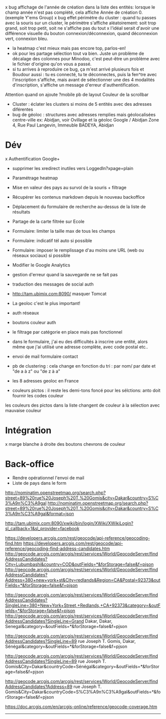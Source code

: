 
x bug affichage de l'année de création dans la liste des entités: lorsque le champ année n'est pas complété, cela affiche Année de création 0. (exemple Y'ems Group)
x bug effet périmètre du cluster : quand tu passes avec la souris sur un cluster, le périmètre s'affiche aléatoirement: soit trop grand, soit trop petit, soit ne s'affiche pas du tout
x l'idéal serait d'avoir une différence visuelle du bouton connexion/déconnexion, quand déconnexion vert, connexion bleu.
- la heatmap c'est mieux mais pas encore top, parlos-en!
- ok pour les partage sélection tout va bien. Juste un problème de décalage des colonnes pour Minodoo, c'est peut-être un problème avec le fichier d'origine qu'on vous a passé.
- si tu arrives à reproduire ce bug, ça m'est arrivé plusieurs fois et Boudour aussi : tu es connecté, tu te déconnectes, puis la fen^tre avec l'inscription s'affiche, mais avant de sélectionner une des 4 modalités d'inscription, s'affiche un message d'erreur d'authentification.


Attention quand on ajoute ?mobile pb de layout
Couleur de la scrollbar

- Cluster : éclater les clusters si moins de 5 entités avec des adresses diférentes
- bug de géoloc : structures avec adresses remplies mais géolocalisées centre-ville ex: Abidjan, voir Ovillage et la géoloc Google / Abidjan Zone 4, Rue Paul Langevin, Immeuble BADEYA, Abidjan

# Dév
  x Authentification Google+
  - supprimer les xredirect inutiles vers LoggedIn?xpage=plain
  - Paramétrage heatmap
  - Mise en valeur des pays au survol de la souris + filtrage
  - Récupérer les contenus markdown depuis le nouveau backoffice
  - Déplacement du formulaire de recherche au-dessus de la liste de résultats
  - Partage de la carte filtrée sur Ecole

  - Formulaire: limiter la taille max de tous les champs
  - Formulaire: indicatif tél auto si possible
  - Formulaire: imposer le remplissage d'au moins une URL (web ou réseaux sociaux) si possible
  - Modifier le Google Analytics
  - gestion d'erreur quand la sauvegarde ne se fait pas
  - traduction des messages de social auth
  - http://tam.ubimix.com:8090/ masquer Tomcat

  - La geoloc c'est le plus important!
  - auth réseaux
  - boutons couleur auth
  - le filtrage par catégorie en place mais pas fonctionnel
  - dans le formulaire, j'ai eu des difficultés à inscrire une entité, alors même que j'ai utilisé une adresse complète, avec code postal etc..
  - envoi de mail formulaire contact
  - pb de clustering : cela change en fonction du tri : par nom/ par date et  "de a à z" ou "de z à a"
  - les 8 adresses geoloc en France
  - couleurs pictos : il reste les demi-tons foncé pour les sélctions: anto doit fournir les codes couleur

  les couleurs des pictos dans la liste changent de couleur à la sélection avec mauvaise couleur

# Intégration
  x marge blanche à droite des boutons
    chevrons de couleur

# Back-office
  - Rendre opérationnel l'envoi de mail
  - Liste de pays dans le form

http://nominatim.openstreetmap.org/search.php?street=89%20rue%20Joseph%20T.%20Gomis&city=Dakar&country=S%C3%A9n%C3%A9gal
http://nominatim.openstreetmap.org/search.php?street=89%20rue%20Joseph%20T.%20Gomis&city=Dakar&country=S%C3%A9n%C3%A9gal&format=json

  http://tam.ubimix.com:8090/xwiki/bin/login/XWiki/XWikiLogin?sl_callback=1&sl_provider=facebook

  https://developers.arcgis.com/rest/geocode/api-reference/geocoding-find.htm
  https://developers.arcgis.com/rest/geocode/api-reference/geocoding-find-address-candidates.htm
  http://geocode.arcgis.com/arcgis/rest/services/World/GeocodeServer/findAddressCandidates?City=Lubumbashi&country=COD&outFields=*&forStorage=false&f=pjson
  http://geocode.arcgis.com/arcgis/rest/services/World/GeocodeServer/findAddressCandidates?Address=380+new+york+st&City=redlands&Region=CA&Postal=92373&outFields=*&forStorage=false&f=pjson

http://geocode.arcgis.com/arcgis/rest/services/World/GeocodeServer/findAddressCandidates?SingleLine=380+New+York+Street,+Redlands,+CA+92373&category=&outFields=*&forStorage=false&f=pjson
http://geocode.arcgis.com/arcgis/rest/services/World/GeocodeServer/findAddressCandidates?SingleLine=Grand Dakar, Dakar, Senegal&category=&outFields=*&forStorage=false&f=pjson

http://geocode.arcgis.com/arcgis/rest/services/World/GeocodeServer/findAddressCandidates?SingleLine=89 rue Joseph T. Gomis, Dakar, Sénégal&category=&outFields=*&forStorage=false&f=pjson


http://geocode.arcgis.com/arcgis/rest/services/World/GeocodeServer/findAddressCandidates?SingleLine=89 rue Joseph T. Gomis&City=Dakar&countryCode=Sénégal&category=&outFields=*&forStorage=false&f=pjson

http://geocode.arcgis.com/arcgis/rest/services/World/GeocodeServer/findAddressCandidates?Address=89 rue Joseph T. Gomis&City=Dakar&countryCode=S%C3%A9n%C3%A9gal&outFields=*&forStorage=false&f=pjson


https://doc.arcgis.com/en/arcgis-online/reference/geocode-coverage.htm





________________________________
